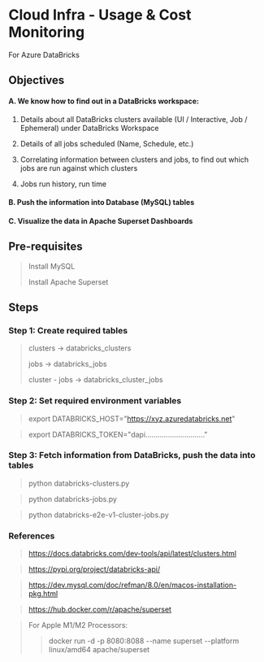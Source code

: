 # Cloud Infra - Usage & Cost Monitoring
For Azure DataBricks

## Objectives
#### A. We know how to find out in a DataBricks workspace:
>
1. Details about all DataBricks clusters available (UI / Interactive, Job / Ephemeral) under DataBricks Workspace
> 
2. Details of all jobs scheduled (Name, Schedule, etc.)
> 
3. Correlating information between clusters and jobs, to find out which jobs are run against which clusters
>
4. Jobs run history, run time 

#### B. Push the information into Database (MySQL) tables

#### C. Visualize the data in Apache Superset Dashboards

## Pre-requisites
> Install MySQL
> 
> Install Apache Superset

## Steps

### Step 1: Create required tables 
> clusters -> databricks_clusters
> 
> jobs -> databricks_jobs
> 
> cluster - jobs ->  databricks_cluster_jobs

### Step 2: Set required environment variables
> export DATABRICKS_HOST="https://xyz.azuredatabricks.net"

> export DATABRICKS_TOKEN="dapi............................."

### Step 3: Fetch information from DataBricks, push the data into tables 
> python databricks-clusters.py

> python databricks-jobs.py

> python databricks-e2e-v1-cluster-jobs.py


### References
> https://docs.databricks.com/dev-tools/api/latest/clusters.html 

> https://pypi.org/project/databricks-api/

> https://dev.mysql.com/doc/refman/8.0/en/macos-installation-pkg.html

> https://hub.docker.com/r/apache/superset

> For Apple M1/M2 Processors:
> >docker run -d -p 8080:8088 --name superset --platform linux/amd64 apache/superset
 



